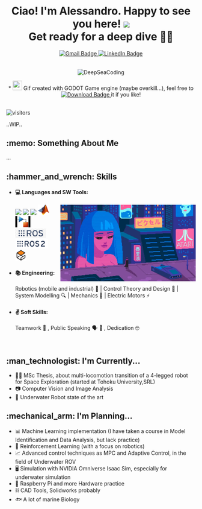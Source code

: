 <h1 align="center"> Ciao! I'm Alessandro. Happy to see you here! <img src="https://media.giphy.com/media/hvRJCLFzcasrR4ia7z/giphy.gif" width="30"> <br/> Get ready for a deep dive 🤿🐙 </h1>

<div align="center">
  <a href="mailto:puglisialessandro27@gmail.com">
    <img src="https://img.shields.io/badge/-puglisialessandro27@gmail.com-c14438?style=flat-square&logo=Gmail&logoColor=white" alt="Gmail Badge" />
  </a>
  <a href="https://www.linkedin.com/in/a-puglisi/">
    <img src="https://img.shields.io/badge/-Alessandro_Puglisi-blue?style=flat-square&logo=Linkedin&logoColor=white" alt="LinkedIn Badge" />
  </a>
</div>
<br/>
<p align="center">
<img align="center" alt="DeepSeaCoding" width="720" height="406" src="/images/DeepOceanCoding.gif">
</p>
<div align="center">
  * <img height="25" width="25" src="https://github.com/pkowal1982/godoticon/blob/master/image/32x32.png">
  Gif created with GODOT Game engine (maybe overkill...), feel free to
  <a href="https://github.com/AlePuglisi/AlePuglisi/blob/main/images/DeepOceanCoding.gif">
    <img src="https://img.shields.io/badge/Download-blue?style=flat-square&logo=download&logoColor=white" alt="Download Badge">
  </a> it if you like!
</div>
<br/>


![visitors](https://visitor-badge.laobi.icu/badge?page_id=AlePuglisi.AlePuglisi)

..WIP..
<h2 align="left"> :memo: Something About Me  </h2>

...

<h2 align="left"> :hammer_and_wrench: Skills  </h2> 

- #### :computer: Languages and SW Tools:
  <img align="right" alt="bladerunner" width="360" height="203" src="/images/cyberpunk.webp" title="I can fix that">
  <img src = 'https://github.com/MarikIshtar007/MarikIshtar007/blob/master/images/cpp.svg' width='30'/>  <img src = 'https://github.com/MarikIshtar007/MarikIshtar007/blob/master/images/python2.png' height='30'/>  <img src = 'https://github.com/MarikIshtar007/MarikIshtar007/blob/master/images/c-original.svg' width='30'/> <img src = 'https://github.com/AlePuglisi/AlePuglisi/blob/main/images/matlab_Logo.png' width='30'/> <img src = 'https://github.com/AlePuglisi/AlePuglisi/blob/main/images/simulink_logo.jpg' height='30'/> <img src = 'https://github.com/AlePuglisi/AlePuglisi/blob/main/images/ros_logo.png' height='25'/> <img src = 'https://github.com/AlePuglisi/AlePuglisi/blob/main/images/ros2_logo.png' height='25'/> <img src = 'https://github.com/AlePuglisi/AlePuglisi/blob/main/images/gazebo_logo.svg' width='30'/>
  
  
- #### :books: Engineering:
  Robotics (mobile and industrial) :robot: | Control Theory and Design :brain: | System Modelling :mag: | Mechanics :nut_and_bolt: | Electric Motors :zap:
- #### :v: Soft Skills:                                                            
  Teamwork :handshake: , Public Speaking :speaking_head: :busts_in_silhouette: , Dedication :nerd_face:

<br/>

<h2 align="left"> :man_technologist: I'm Currently...  </h2>

- :man_student: MSc Thesis, about multi-locomotion transition of a 4-legged robot for Space Exploration (started at Tohoku University,SRL) 
- :camera: Computer Vision and Image Analysis
- :ocean: Underwater Robot state of the art

<h2 align="left"> :mechanical_arm: I'm Planning...  </h2>

- :bar_chart: Machine Learning implementation (I have taken a course in Model Identification and Data Analysis, but lack practice) 
- :arrows_counterclockwise: Reinforcement Learning (with a focus on robotics)
- :chart_with_upwards_trend: Advanced control techniques as MPC and Adaptive Control, in the field of Underwater ROV
- :desktop_computer: Simulation with NVIDIA Omniverse Isaac Sim, especially for underwater simulation 
- :toolbox: Raspberry Pi and more Hardware practice
- :chains: CAD Tools, Solidworks probably
- :fish: A lot of marine Biology


